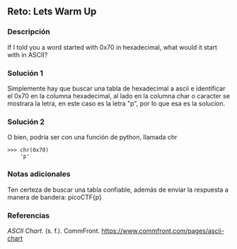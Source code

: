 ## Reto: Lets Warm Up
### Descripción
If I told you a word started with 0x70 in hexadecimal, what would it start with in ASCII?
### Solución 1
Simplemente hay que buscar una tabla de hexadecimal a ascii e identificar el 0x70 en la columna hexadecimal, al lado en la columna char o caracter se mostrara la letra, en este caso es la letra "p", por lo que esa es la solucion.

### Solución 2
O bien, podría ser con una función de python, llamada chr
```
>>> chr(0x70)
    'p'
```
### Notas adicionales
Ten certeza de buscar una tabla confiable, además de enviar la respuesta a manera de bandera: picoCTF{p}
### Referencias
_ASCII Chart_. (s. f.). CommFront. https://www.commfront.com/pages/ascii-chart
